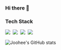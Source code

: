 ### Hi there 👋

<!--
**kjh073/kjh073** is a ✨ _special_ ✨ repository because its `README.md` (this file) appears on your GitHub profile.

Here are some ideas to get you started:

- 🔭 I’m currently working on ...
- 🌱 I’m currently learning ...
- 👯 I’m looking to collaborate on ...
- 🤔 I’m looking for help with ...
- 💬 Ask me about ...
- 📫 How to reach me: ...
- 😄 Pronouns: ...
- ⚡ Fun fact: ...
-->


<h3 align-"center"> Tech Stack </h3>
<img src="https://img.shields.io/badge/42Seoul-000000?style=for-the-badge&logo=42&logoColor=white"/></a>&nbsp
<img src="https://img.shields.io/badge/github-181717?style=for-the-badge&logo=github&logoColor=white"/></a>&nbsp
<img src="https://img.shields.io/badge/Javascript-ffb13b?style=for-the-badge&logo=javascript&logoColor=white"/></a>&nbsp
<img src="https://img.shields.io/badge/React-61DAFB?style=flat-square&logo=React&logoColor=white"/></a>&nbsp

![Joohee's GitHub stats](https://github-readme-stats.vercel.app/api?username=kjh073&show_icons=true&theme=radical)

